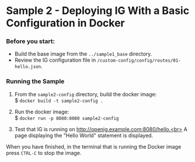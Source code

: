 # Sample 2 - Deploying IG With a Basic Configuration in Docker

### Before you start:
* Build the base image from the `../sample1_base` directory.<br>
* Review the IG configuration file in `/custom-config/config/routes/01-hello.json`.
  
### Running the Sample

1. From the `sample2-config` directory, build the docker image:<br>
$ `docker build -t sample2-config .`

2. Run the docker image:<br>
$ `docker run -p 8080:8080 sample2-config`

3. Test that IG is running on http://openig.example.com:8080/hello.<br> 
A page displaying the "Hello World" statement is displayed.

When you have finished, in the terminal that is running the Docker image press `CTRL-C` to stop the image.
